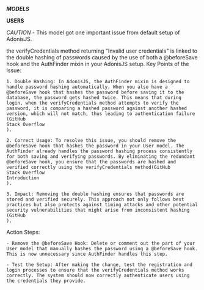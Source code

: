 ***MODELS***

**USERS**

*CAUTION* - This model got one important issue from default setup of AdonisJS. 

the verifyCredentials method returning "Invalid user credentials" is linked to the double hashing of passwords caused by the use of both a @beforeSave hook and the AuthFinder mixin in your AdonisJS setup.
Key Points of the Issue:

    1. Double Hashing: In AdonisJS, the AuthFinder mixin is designed to handle password hashing automatically. When you also have a @beforeSave hook that hashes the password before saving it to the database, the password gets hashed twice. This means that during login, when the verifyCredentials method attempts to verify the password, it is comparing a hashed password against another hashed version, which will not match, thus leading to authentication failure​(GitHub
    Stack Overflow
    ).

    2. Correct Usage: To resolve this issue, you should remove the @beforeSave hook that hashes the password in your User model. The AuthFinder already handles the password hashing process consistently for both saving and verifying passwords. By eliminating the redundant @beforeSave hook, you ensure that the passwords are hashed and verified correctly using the verifyCredentials method​(GitHub
    Stack Overflow
    Introduction
    ).

    3. Impact: Removing the double hashing ensures that passwords are stored and verified securely. This approach not only follows best practices but also protects against timing attacks and other potential security vulnerabilities that might arise from inconsistent hashing​(GitHub
    ).

Action Steps:

    - Remove the @beforeSave Hook: Delete or comment out the part of your User model that manually hashes the password using a @beforeSave hook. This is now unnecessary since AuthFinder handles this step.

    - Test the Setup: After making the change, test the registration and login processes to ensure that the verifyCredentials method works correctly. The system should now correctly authenticate users using the credentials they provide.
